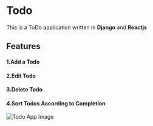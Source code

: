 # Todo
This is a ToDo application written in **Django** and **Reactjs**
## Features
#### 1.Add a Todo
#### 2.Edit Todo
#### 3.Delete Todo
#### 4.Sort Todos According to Completion 
![Todo App Image](https://photos.app.goo.gl/YfHM3XUFs3BX54WZA)
